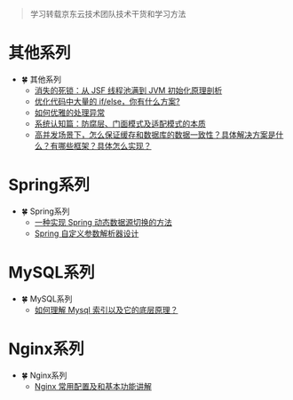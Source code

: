 <font face="幼圆">

> 学习转载京东云技术团队技术干货和学习方法

</font>

# 其他系列

- 🍀 其他系列
  - [消失的死锁：从 JSF 线程池满到 JVM 初始化原理剖析](https://zhuanlan.zhihu.com/p/636979698)
  - [优化代码中大量的 if/else，你有什么方案?](https://www.zhihu.com/question/344856665/answer/3052559059)
  - [如何优雅的处理异常](https://zhuanlan.zhihu.com/p/624524378)
  - [系统认知篇：防腐层、门面模式及适配模式的本质](https://zhuanlan.zhihu.com/p/624838862)
  - [高并发场景下，怎么保证缓存和数据库的数据一致性？具体解决方案是什么？有哪些框架？具体怎么实现？](https://www.zhihu.com/question/458352302/answer/2990748762)

# Spring系列

- 🍀 Spring系列
  - [一种实现 Spring 动态数据源切换的方法](https://zhuanlan.zhihu.com/p/638122954)
  - [Spring 自定义参数解析器设计](https://zhuanlan.zhihu.com/p/621847142)

# MySQL系列

- 🍀 MySQL系列
  - [如何理解 Mysql 索引以及它的底层原理？](https://www.zhihu.com/question/436110377/answer/2970624631)

# Nginx系列

- 🍀 Nginx系列
  - [Nginx 常用配置及和基本功能讲解](https://zhuanlan.zhihu.com/p/624570911)